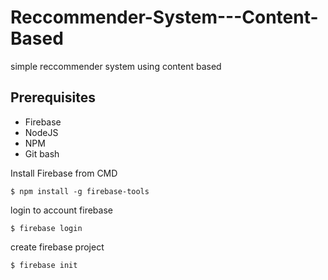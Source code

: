 # Reccommender-System---Content-Based
simple reccommender system using content based

## Prerequisites
* Firebase
* NodeJS
* NPM
* Git bash

Install Firebase from CMD
```
$ npm install -g firebase-tools
```
login to account firebase
```
$ firebase login
```
create firebase project
```
$ firebase init
```

